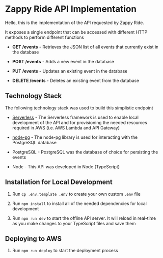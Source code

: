 # Zappy Ride API Implementation

Hello, this is the implementation of the API requested by Zappy Ride.

It exposes a single endpoint that can be accessed with different HTTP methods to perform different functions

- **GET /events** - Retrieves the JSON list of all events that currently exist in the database

- **POST /events** - Adds a new event in the database

- **PUT /events** - Updates an existing event in the database
 
- **DELETE /events** - Deletes an existing event from the database

## Technology Stack

The following technology stack was used to build this simplistic endpoint

- [Serverless](https://www.serverless.com/) - The Serverless framework is used to enable local development of the API and for provisioning the needed resources required in AWS (i.e. AWS Lambda and API Gateway)

- [node-pg](https://node-postgres.com/) - The node-pg library is used for interacting with the PostgreSQL database

- PostgreSQL - PostgreSQL was the database of choice for persisting the events

- Node - This API was developed in Node (TypeScript) 


## Installation for Local Development

1. Run `cp .env.template .env` to create your own custom `.env` file

2. Run `npm install` to install all of the needed dependencies for local development

3. Run `npm run dev` to start the offline API server. It will reload in real-time as you make changes to your TypeScript files and save them


## Deploying to AWS

1. Run `npm run deploy` to start the deployment process